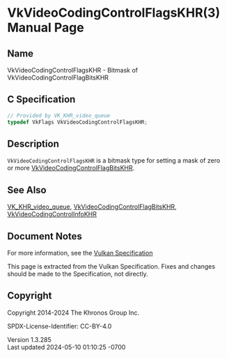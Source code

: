 # VkVideoCodingControlFlagsKHR(3) Manual Page

## Name

VkVideoCodingControlFlagsKHR - Bitmask of
VkVideoCodingControlFlagBitsKHR



## <a href="#_c_specification" class="anchor"></a>C Specification

``` c
// Provided by VK_KHR_video_queue
typedef VkFlags VkVideoCodingControlFlagsKHR;
```

## <a href="#_description" class="anchor"></a>Description

`VkVideoCodingControlFlagsKHR` is a bitmask type for setting a mask of
zero or more
[VkVideoCodingControlFlagBitsKHR](https://registry.khronos.org/vulkan/specs/1.3-extensions/man/html/VkVideoCodingControlFlagBitsKHR.html).

## <a href="#_see_also" class="anchor"></a>See Also

[VK_KHR_video_queue](https://registry.khronos.org/vulkan/specs/1.3-extensions/man/html/VK_KHR_video_queue.html),
[VkVideoCodingControlFlagBitsKHR](https://registry.khronos.org/vulkan/specs/1.3-extensions/man/html/VkVideoCodingControlFlagBitsKHR.html),
[VkVideoCodingControlInfoKHR](https://registry.khronos.org/vulkan/specs/1.3-extensions/man/html/VkVideoCodingControlInfoKHR.html)

## <a href="#_document_notes" class="anchor"></a>Document Notes

For more information, see the <a
href="https://registry.khronos.org/vulkan/specs/1.3-extensions/html/vkspec.html#VkVideoCodingControlFlagsKHR"
target="_blank" rel="noopener">Vulkan Specification</a>

This page is extracted from the Vulkan Specification. Fixes and changes
should be made to the Specification, not directly.

## <a href="#_copyright" class="anchor"></a>Copyright

Copyright 2014-2024 The Khronos Group Inc.

SPDX-License-Identifier: CC-BY-4.0

Version 1.3.285  
Last updated 2024-05-10 01:10:25 -0700
